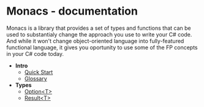 # Monacs - documentation

Monacs is a library that provides a set of types and functions that can be used to substantialy change the approach you use to write your C# code. And while it won't change object-oriented language into fully-featured functional language, it gives you oportunity to use some of the FP concepts in your C# code today.

- **Intro**
  - [Quick Start](QuickStart.md)
  - [Glossary](Glossary.md)
- **Types**
  - [Option\<T>](Option.md)
  - [Result\<T>](Result.md)
